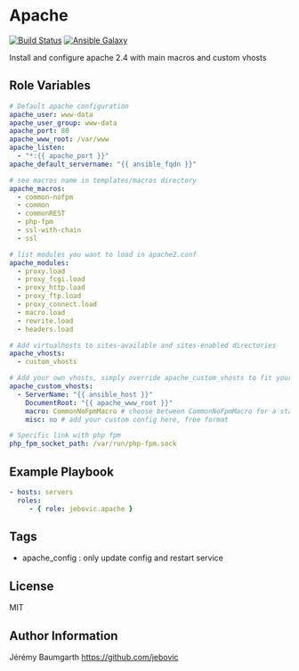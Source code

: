 Apache
======

[![Build Status](https://travis-ci.org/jebovic/ansible-apache.svg?branch=master)](https://travis-ci.org/jebovic/ansible-apache) [![Ansible Galaxy](https://img.shields.io/badge/galaxy-jebovic.apache-blue.svg?style=flat)](https://galaxy.ansible.com/jebovic/apache)

Install and configure apache 2.4 with main macros and custom vhosts

Role Variables
--------------

```yaml
# Default apache configuration
apache_user: www-data
apache_user_group: www-data
apache_port: 80
apache_www_root: /var/www
apache_listen:
  - "*:{{ apache_port }}"
apache_default_servername: "{{ ansible_fqdn }}"

# see macros name in templates/macros directory
apache_macros:
  - common-nofpm
  - common
  - commonREST
  - php-fpm
  - ssl-with-chain
  - ssl

# list modules you want to load in apache2.conf
apache_modules:
  - proxy.load
  - proxy_fcgi.load
  - proxy_http.load
  - proxy_ftp.load
  - proxy_connect.load
  - macro.load
  - rewrite.load
  - headers.load

# Add virtualhosts to sites-available and sites-enabled directories
apache_vhosts:
  - custom_vhosts

# Add your own vhosts, simply override apache_custom_vhosts to fit your needs
apache_custom_vhosts:
  - ServerName: "{{ ansible_host }}"
    DocumentRoot: "{{ apache_www_root }}"
    macro: CommonNoFpmMacro # choose between CommonNoFpmMacro for a static website and CommonMacro for dynamic website with php
    misc: no # add your custom config here, free format

# Specific link with php fpm
php_fpm_socket_path: /var/run/php-fpm.sock
```

Example Playbook
----------------

```yaml
- hosts: servers
  roles:
     - { role: jebovic.apache }
```

Tags
----

* apache_config : only update config and restart service


License
-------

MIT

Author Information
------------------

Jérémy Baumgarth https://github.com/jebovic
